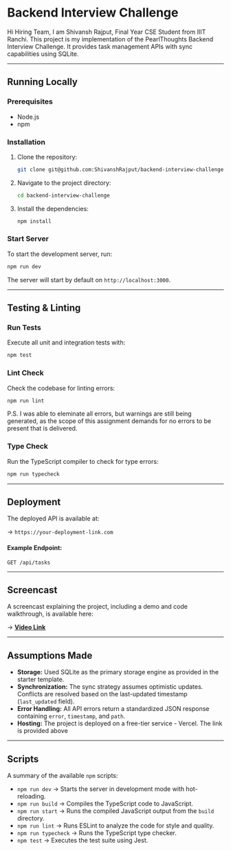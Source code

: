 # Backend Interview Challenge

Hi Hiring Team, I am Shivansh Rajput, Final Year CSE Student from IIIT Ranchi.
This project is my implementation of the PearlThoughts Backend Interview Challenge. It provides task management APIs with sync capabilities using SQLite.

---

## Running Locally

### Prerequisites

* Node.js 
* npm

### Installation

1.  Clone the repository:
    ```bash
    git clone git@github.com:ShivanshRajput/backend-interview-challenge.git
    ```
2.  Navigate to the project directory:
    ```bash
    cd backend-interview-challenge
    ```
3.  Install the dependencies:
    ```bash
    npm install
    ```

### Start Server

To start the development server, run:
```bash
npm run dev
```
The server will start by default on `http://localhost:3000`.

---

## Testing & Linting

### Run Tests

Execute all unit and integration tests with:
```bash
npm test
```

### Lint Check

Check the codebase for linting errors:
```bash
npm run lint
```

P.S. I was able to eleminate all errors, but warnings are still being generated, as the scope of this assignment demands for no errors to be present that is delivered. 

### Type Check

Run the TypeScript compiler to check for type errors:
```bash
npm run typecheck
```

---

## Deployment

The deployed API is available at:

-> `https://your-deployment-link.com`

#### Example Endpoint:

```http
GET /api/tasks
```

---

## Screencast

A screencast explaining the project, including a demo and code walkthrough, is available here:

-> **[Video Link](http://your-video-link-here.com)**

---

## Assumptions Made

* **Storage:** Used SQLite as the primary storage engine as provided in the starter template.
* **Synchronization:** The sync strategy assumes optimistic updates. Conflicts are resolved based on the last-updated timestamp (`last_updated` field).
* **Error Handling:** All API errors return a standardized JSON response containing `error`, `timestamp`, and `path`.
* **Hosting:** The project is deployed on a free-tier service - Vercel. The link is provided above

---

## Scripts

A summary of the available `npm` scripts:

* `npm run dev` → Starts the server in development mode with hot-reloading.
* `npm run build` → Compiles the TypeScript code to JavaScript.
* `npm run start` → Runs the compiled JavaScript output from the `build` directory.
* `npm run lint` → Runs ESLint to analyze the code for style and quality.
* `npm run typecheck` → Runs the TypeScript type checker.
* `npm test` → Executes the test suite using Jest.